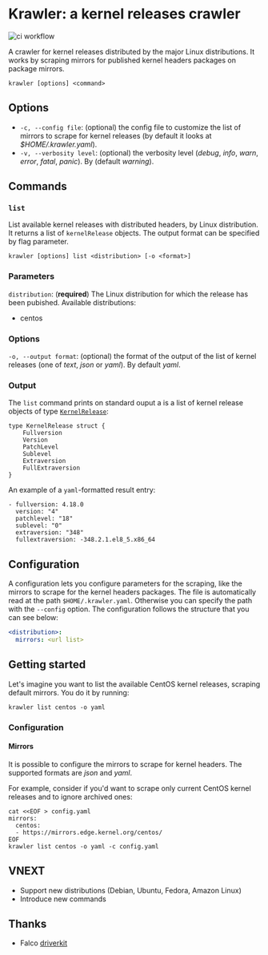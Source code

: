 # Krawler: a kernel releases crawler

![ci workflow](https://github.com/maxgio92/krawler/actions/workflows/ci.yaml/badge.svg)

A crawler for kernel releases distributed by the major Linux distributions.
It works by scraping mirrors for published kernel headers packages on package mirrors.

```
krawler [options] <command>
```

## Options
- `-c, --config file`: (optional) the config file to customize the list of mirrors to scrape for kernel releases (by default it looks at *$HOME/.krawler.yaml*).
- `-v, --verbosity level`: (optional) the verbosity level (*debug*, *info*, *warn*, *error*, *fatal*, *panic*). By (default *warning*).

## Commands

### `list`

List available kernel releases with distributed headers, by Linux distribution.
It returns a list of `kernelRelease` objects. The output format can be specified by flag parameter.

```
krawler [options] list <distribution> [-o <format>] 
```

### Parameters
`distribution`: (**required**) The Linux distribution for which the release has been pubished.
Available distributions:

- centos

### Options
`-o, --output format`: (optional) the format of the output of the list of kernel releases (one of *text*, *json* or *yaml*). By default *yaml*.

### Output

The `list` command prints on standard ouput a is a list of kernel release objects of type [`KernelRelease`](https://github.com/falcosecurity/driverkit/blob/master/pkg/kernelrelease/kernelrelease.go#L13):

```
type KernelRelease struct {
	Fullversion
	Version
	PatchLevel
	Sublevel
	Extraversion
	FullExtraversion
}
```

An example of a `yaml`-formatted result entry:

```
- fullversion: 4.18.0
  version: "4"
  patchlevel: "18"
  sublevel: "0"
  extraversion: "348"
  fullextraversion: -348.2.1.el8_5.x86_64
```

## Configuration

A configuration lets you configure parameters for the scraping, like the mirrors to scrape for the kernel headers packages. The file is automatically read at the path `$HOME/.krawler.yaml`. Otherwise you can specify the path with the `--config` option.
The configuration follows the structure that you can see below:

```yaml
<distribution>:
  mirrors: <url list>
```

## Getting started

Let's imagine you want to list the available CentOS kernel releases, scraping default mirrors. You do it by running:

```
krawler list centos -o yaml
```

### Configuration

#### Mirrors

It is possible to configure the mirrors to scrape for kernel headers.
The supported formats are *json* and *yaml*.

For example, consider if you'd want to scrape only current CentOS kernel releases and to ignore archived ones:

```
cat <<EOF > config.yaml
mirrors:
  centos:
  - https://mirrors.edge.kernel.org/centos/
EOF
krawler list centos -o yaml -c config.yaml
```

## VNEXT

- Support new distributions (Debian, Ubuntu, Fedora, Amazon Linux)
- Introduce new commands

## Thanks

- Falco [driverkit](https://github.com/falcosecurity/driverkit)
